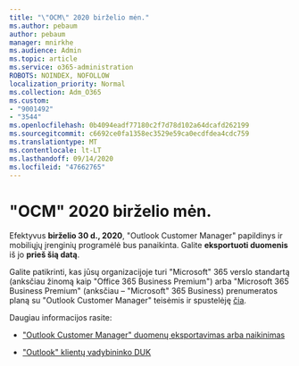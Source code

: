 ```yaml
---
title: "\"OCM\" 2020 birželio mėn."
ms.author: pebaum
author: pebaum
manager: mnirkhe
ms.audience: Admin
ms.topic: article
ms.service: o365-administration
ROBOTS: NOINDEX, NOFOLLOW
localization_priority: Normal
ms.collection: Adm_O365
ms.custom:
- "9001492"
- "3544"
ms.openlocfilehash: 0b4094eadf77180c2f7d78d102a64dcafd262199
ms.sourcegitcommit: c6692ce0fa1358ec3529e59ca0ecdfdea4cdc759
ms.translationtype: MT
ms.contentlocale: lt-LT
ms.lasthandoff: 09/14/2020
ms.locfileid: "47662765"
---
```

# <a name="ocm-to-be-retired-june-2020"></a>"OCM" 2020 birželio mėn.


Efektyvus **birželio 30 d., 2020**, "Outlook Customer Manager" papildinys ir mobiliųjų įrenginių programėlė bus panaikinta. Galite  **eksportuoti duomenis**  iš jo  **prieš šią datą**.  

Galite patikrinti, kas jūsų organizacijoje turi "Microsoft" 365 verslo standartą (anksčiau žinomą kaip "Office 365 Business Premium") arba "Microsoft 365 Business Premium" (anksčiau – "Microsoft" 365 Business) prenumeratos planą su "Outlook Customer Manager" teisėmis ir spustelėję [čia](https://admin.microsoft.com/AdminPortal/Home?ref=/users).

Daugiau informacijos rasite:

- ["Outlook Customer Manager" duomenų eksportavimas arba naikinimas](https://support.office.com/article/1a421cb4-e8de-4b44-bfb8-710b92820439)

- ["Outlook" klientų vadybininko DUK](https://support.office.com/article/88e127ca-43a1-4c9d-8d52-6ad3a80f9c32)
